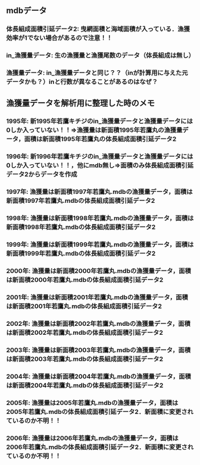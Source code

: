 ## mdbデータ  
### 体長組成面積引延データ2: 曳網面積と海域面積が入っている．漁獲効率が1でない場合があるので注意！！  
### in_漁獲量データ: 生の漁獲量と漁獲尾数のデータ（体長組成は無し） 
### 漁獲量データ: in_漁獲量データと同じ？？（inが計算用に与えた元データかも？）inと行数が異なることがあるのはなぜ？ 
  
## 漁獲量データを解析用に整理した時のメモ  
### 1995年: 新1995年若鷹キチジのin_漁獲量データと漁獲量データには0しか入っていない！！=>漁獲量は新面積1995年若鷹丸の漁獲量データ，面積は新面積1995年若鷹丸の体長組成面積引延データ2  
### 1996年: 新1996年若鷹キチジのin_漁獲量データと漁獲量データには0しか入っていない！！，他にmdb無し=>面積のみ体長組成面積引延データ2からデータを作成  
### 1997年: 漁獲量は新面積1997年若鷹丸.mdbの漁獲量データ，面積は新面積1997年若鷹丸.mdbの体長組成面積引延データ2  
### 1998年: 漁獲量は新面積1998年若鷹丸.mdbの漁獲量データ，面積は新面積1998年若鷹丸.mdbの体長組成面積引延データ2  
### 1999年: 漁獲量は新面積1999年若鷹丸.mdbの漁獲量データ，面積は新面積1999年若鷹丸.mdbの体長組成面積引延データ2  
### 2000年: 漁獲量は新面積2000年若鷹丸.mdbの漁獲量データ，面積は新面積2000年若鷹丸.mdbの体長組成面積引延データ2  
### 2001年: 漁獲量は新面積2001年若鷹丸.mdbの漁獲量データ，面積は新面積2001年若鷹丸.mdbの体長組成面積引延データ2  
### 2002年: 漁獲量は新面積2002年若鷹丸.mdbの漁獲量データ，面積は新面積2002年若鷹丸.mdbの体長組成面積引延データ2  
### 2003年: 漁獲量は新面積2003年若鷹丸.mdbの漁獲量データ，面積は新面積2003年若鷹丸.mdbの体長組成面積引延データ2  
### 2004年: 漁獲量は新面積2004年若鷹丸.mdbの漁獲量データ，面積は新面積2004年若鷹丸.mdbの体長組成面積引延データ2  
### 2005年: 漁獲量は2005年若鷹丸.mdbの漁獲量データ，面積は2005年若鷹丸.mdbの体長組成面積引延データ2．新面積に変更されているのか不明！！  
### 2006年: 漁獲量は2006年若鷹丸.mdbの漁獲量データ，面積は2006年若鷹丸.mdbの体長組成面積引延データ2．新面積に変更されているのか不明！！  
### 